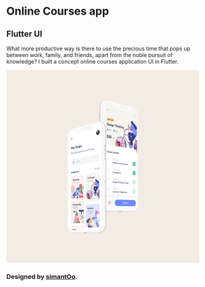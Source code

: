 # Online Courses app

## Flutter UI

What more productive way is there to use the precious time that pops up between work, family, and friends, apart from the noble pursuit of knowledge? I built a concept online courses application UI in Flutter.

![](assets/images/showcase.jpg)

### Designed by [simantOo](https://www.uplabs.com/posts/course-app-free).